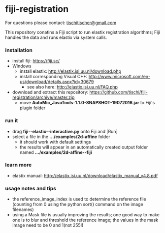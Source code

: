 # fiji-registration

For questions please contact: tischitischer@gmail.com

This repository conatins a Fiji script to run elastix registration algorithms; Fiji handles the data and runs elastix via system calls.

### installation

- install fiji: https://fiji.sc/
- Windows
  - install elastix: http://elastix.isi.uu.nl/download.php
  - install corresponding Visual C++: http://www.microsoft.com/en-us/download/details.aspx?id=30679
    - see also here: http://elastix.isi.uu.nl/FAQ.php
- download and extract this repository: https://github.com/tischi/fiji-registration/archive/master.zip
  - move __AutoMic_JavaTools-1.1.0-SNAPSHOT-19072016.jar__ to Fiji's plugin folder

### run it

- drag __fiji--elastix--interactive.py__ onto Fiji and [Run]
- select a file in the __.../examples/2d-affine__ folder 
  - it should work with default settings
  - the results will appear in an automatically created output folder named __.../examples/2d-affine--fiji__

### learn more

- elastix manual: http://elastix.isi.uu.nl/download/elastix_manual_v4.8.pdf

### usage notes and tips

- the reference_image_index is used to determine the reference file (counting from 0 using the python sort() command on the image filenames)
- using a Mask file is usually improving the results; one good way to make one is to blur and threshold the reference image; the values in the mask image need to be 0 and 1(not 255!)
